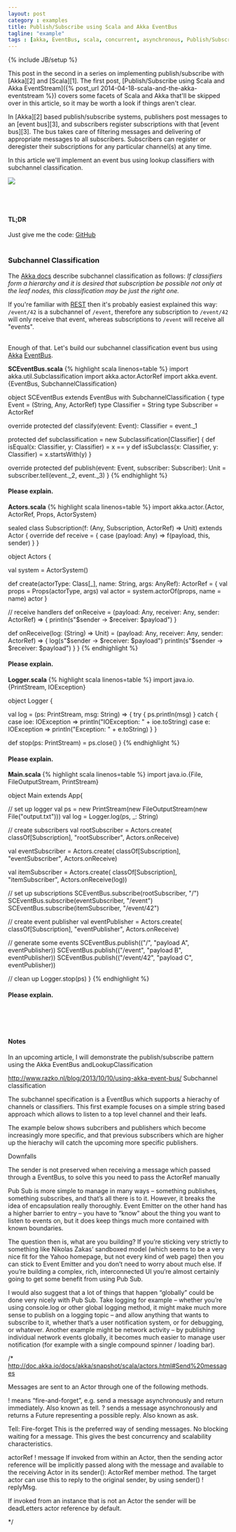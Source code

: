 ```yaml
---
layout: post
category : examples
title: Publish/Subscribe using Scala and Akka EventBus
tagline: "example"
tags : [akka, EventBus, scala, concurrent, asynchronous, Publish/Subscribe, beginner, example, tutorial]
---
```

{% include JB/setup %}



<div class="intro">
<div class="intro-txt">
<p>
This post in the second in a series on implementing publish/subscribe with <span markdown="span">[Akka][2]</span> and <span markdown="span">[Scala][1]</span>. The first post, <span markdown="span">[Publish/Subscribe using Scala and Akka EventStream]({% post_url 2014-04-18-scala-and-the-akka-eventstream %})</span> covers some facets of Scala and Akka that'll be skipped over in this article, so it may be worth a look if things aren't clear.
</p>
<p>
In <span markdown="span">[Akka][2]</span> based publish/subscribe systems, publishers post messages to an <span markdown="span">[event bus][3]</span>, and subscribers register subscriptions with that <span markdown="span">[event bus][3]</span>. The bus takes care of filtering messages and delivering of appropriate messages to all subscribers. Subscribers can register or deregister their subscriptions for any particular channel(s) at any time.
</p>
<p>
In this article we'll implement an event bus using lookup classifiers with subchannel classification.
</p>
</div> 
<div class="intro-img"><img class="article-image" src="{{ASSET_PATH}}/bootstrap/img/eventbus_subchannel_250.jpg"/></div>
</div>
<br/>
<br/>
<br/>


#### TL;DR
Just give me the code: [GitHub][4]
<br/>
<br/>



### Subchannel Classification
The [Akka docs][3] describe subchannel classification as follows: 
_If classifiers form a hierarchy and it is desired that subscription be possible not only at the leaf nodes, this classification may be just the right one._

If you're familiar with [REST][5] then it's probably easiest explained this way: `/event/42` is a subchannel of `/event`, therefore any subscription to `/event/42` will only receive that event, whereas subscriptions to `/event` will receive all "events".
<br/>
<br/>

Enough of that. Let's build our subchannel classification event bus using [Akka][2] [EventBus][3].

**SCEventBus.scala**
{% highlight scala linenos=table %}
import akka.util.Subclassification
import akka.actor.ActorRef
import akka.event.{EventBus, SubchannelClassification}

object SCEventBus extends EventBus with SubchannelClassification {
  type Event = (String, Any, ActorRef)
  type Classifier = String
  type Subscriber = ActorRef

  override protected def classify(event: Event): Classifier = event._1

  protected def subclassification = new Subclassification[Classifier] {
    def isEqual(x: Classifier, y: Classifier) = x == y
    def isSubclass(x: Classifier, y: Classifier) = x.startsWith(y)
  }

  override protected def publish(event: Event, subscriber: Subscriber): Unit =
    subscriber.tell(event._2, event._3)
}
{% endhighlight %}


#### Please explain.





**Actors.scala**
{% highlight scala linenos=table %}
import akka.actor.{Actor, ActorRef, Props, ActorSystem}

sealed class Subscription(f: (Any, Subscription, ActorRef) => Unit) extends Actor {
  override def receive = { case (payload: Any) => f(payload, this, sender) }
}

object Actors {

  val system = ActorSystem()

  def create(actorType: Class[_], name: String, args: AnyRef): ActorRef = {
    val props = Props(actorType, args)
    val actor = system.actorOf(props, name = name)
    actor
  }

  // receive handlers
  def onReceive = (payload: Any, receiver: Any, sender: ActorRef) => {
    println(s"$sender -> $receiver: $payload")
  }

  def onReceive(log: (String) => Unit) =
    (payload: Any, receiver: Any, sender: ActorRef) => {
      log(s"$sender -> $receiver: $payload")
      println(s"$sender -> $receiver: $payload")
  }
}
{% endhighlight %}


#### Please explain.




**Logger.scala**
{% highlight scala linenos=table %}
import java.io.{PrintStream, IOException}

object Logger {

  val log = (ps: PrintStream, msg: String) => {
    try {
      ps.println(msg)
    }
    catch {
      case ioe: IOException => println("IOException: " + ioe.toString)
      case e: IOException => println("Exception: " + e.toString)
    }
  }

  def stop(ps: PrintStream) = ps.close()
}
{% endhighlight %}


#### Please explain.




**Main.scala**
{% highlight scala linenos=table %}
import java.io.{File, FileOutputStream, PrintStream}

object Main extends App{

  // set up logger
  val ps = new PrintStream(new FileOutputStream(new File("output.txt")))
  val log = Logger.log(ps, _: String)

  // create subscribers
  val rootSubscriber = Actors.create(
    classOf[Subscription], "rootSubscriber", Actors.onReceive)

  val eventSubscriber = Actors.create(
    classOf[Subscription], "eventSubscriber", Actors.onReceive)

  val itemSubscriber = Actors.create(
    classOf[Subscription], "itemSubscriber", Actors.onReceive(log))
  
  // set up subscriptions
  SCEventBus.subscribe(rootSubscriber, "/")
  SCEventBus.subscribe(eventSubscriber, "/event")
  SCEventBus.subscribe(itemSubscriber, "/event/42")

  // create event publisher
  val eventPublisher = Actors.create(
    classOf[Subscription], "eventPublisher", Actors.onReceive)

  // generate some events
  SCEventBus.publish(("/", "payload A", eventPublisher))
  SCEventBus.publish(("/event", "payload B", eventPublisher))
  SCEventBus.publish(("/event/42", "payload C", eventPublisher))

  // clean up
  Logger.stop(ps)
}
{% endhighlight %}


#### Please explain.















<br />
<br />
<br />

#### Notes
[^1]: Decoupling as far as space and time is concerned. Publish/Subscribe introduces a different type of coupling, namely: semantic coupling.

[1]:http://www.scala-lang.org/
[2]:http://akka.io/
[3]:http://doc.akka.io/docs/akka/snapshot/scala/event-bus.html
[4]:https://github.com/benhowell/examples/tree/master/AkkaEventBus
[5]:http://en.wikipedia.org/wiki/Representational_state_transfer





















In an upcoming article, I will demonstrate the publish/subscribe pattern using the Akka EventBus andLookupClassification


http://www.razko.nl/blog/2013/10/10/using-akka-event-bus/
Subchannel classification

The subchannel specification is a EventBus which supports a hierachy of channels or classifiers. This first example focuses on a simple string based approach which allows to listen to a top level channel and their leafs.

The example below shows subcribers and publishers which become increasingly more specific, and that previous subscribers which are higher up the hierachy will catch the upcoming more specific publishers.

Downfalls

The sender is not preserved when receiving a message which passed through a EventBus, to solve this you need to pass the ActorRef manually





Pub Sub is more simple to manage in many ways – something publishes, something subscribes, and that’s all there is to it. However, it breaks the idea of encapsulation really thoroughly. Event Emitter on the other hand has a higher barrier to entry – you have to “know” about the thing you want to listen to events on, but it does keep things much more contained with known boundaries.

The question then is, what are you building? If you’re sticking very strictly to something like Nikolas Zakas’ sandboxed model (which seems to be a very nice fit for the Yahoo homepage, but not every kind of web page) then you can stick to Event Emitter and you don’t need to worry about much else. If you’re building a complex, rich, interconnected UI you’re almost certainly going to get some benefit from using Pub Sub.

I would also suggest that a lot of things that happen “globally” could be done very nicely with Pub Sub. Take logging for example – whether you’re using console.log or other global logging method, it might make much more sense to publish on a logging topic – and allow anything that wants to subscribe to it, whether that’s a user notification system, or for debugging, or whatever. Another example might be network activity – by publishing individual network events globally, it becomes much easier to manage user notification (for example with a single compound spinner / loading bar).





/*
  http://doc.akka.io/docs/akka/snapshot/scala/actors.html#Send%20messages

  Messages are sent to an Actor through one of the following methods.

! means “fire-and-forget”, e.g. send a message asynchronously and return immediately. Also known as tell.
? sends a message asynchronously and returns a Future representing a possible reply. Also known as ask.


Tell: Fire-forget
This is the preferred way of sending messages. No blocking waiting for a message. This gives the best concurrency and scalability characteristics.

actorRef ! message
If invoked from within an Actor, then the sending actor reference will be implicitly passed along with the message and available to the receiving Actor in its sender(): ActorRef member method. The target actor can use this to reply to the original sender, by using sender() ! replyMsg.

If invoked from an instance that is not an Actor the sender will be deadLetters actor reference by default.

   */